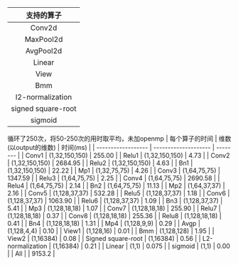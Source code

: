 |     支持的算子      |
| :-----------------: |
|       Conv2d        |
|      MaxPool2d      |
|      AvgPool2d      |
|       Linear        |
|        View         |
|         Bmm         |
|  l2-normalization   |
| signed  square-root |
|       sigmoid       |


循环了250次，将50-250次的用时取平均，未加openmp
| 每个算子的时间     | 维数(以output的维数) | 时间(ms) |
| ------------------ | -------------------- | -------- |
| Conv1              | (1,32,150,150)       | 255.00 |
| Relu1              | (1,32,150,150)       | 4.73 |
| Conv2              | (1,32,150,150)       | 2684.95 |
| Relu2              | (1,32,150,150)       | 4.63 |
| Bn1                | (1,32,150,150)       | 22.22 |
| Mp1                | (1,32,75,75)         | 4.26 |
| Conv3              | (1,64,75,75)         | 1347.59 |
| Relu3              | (1,64,75,75)         | 2.25 |
| Conv4              | (1,64,75,75)         | 2690.58 |
| Relu4              | (1,64,75,75)         | 2.14 |
| Bn2                | (1,64,75,75)         | 11.13 |
| Mp2                | (1,64,37,37)         | 2.16 |
| Conv5              | (1,128,37,37)        | 532.28 |
| Relu5              | (1,128,37,37)        | 1.18 |
| Conv6              | (1,128,37,37)        | 1063.90 |
| Relu6              | (1,128,37,37)        | 1.09 |
| Bn3                | (1,128,37,37)        | 5.41 |
| Mp3                | (1,128,18,18)        | 1.07 |
| Conv7              | (1,128,18,18)        | 255.90 |
| Relu7              | (1,128,18,18)        | 0.37 |
| Conv8              | (1,128,18,18)        | 255.36 |
| Relu8              | (1,128,18,18)        | 0.41 |
| Bn4                | (1,128,18,18)        | 1.31 |
| Mp4                | (1,128,9,9)          | 0.29 |
| Avgp              | (1,128,4,4) | 0.10 |
| View1              | (1,128,16) | 0.01 |
| Bmm                | (1,128,128) | 1.95 |
| View2              | (1,16384) | 0.08 |
| Signed square-root | (1,16384) | 0.56 |
| L2-normalization   | (1,16384) | 0.21 |
| Linear   | (1,1) | 0.075 |
| sigmoid            | (1,1) | 0.00 |
| All            | | 9153.2 |

